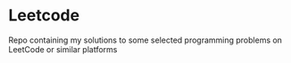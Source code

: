 # Leetcode
Repo containing my solutions to some selected programming problems on LeetCode or similar platforms 

